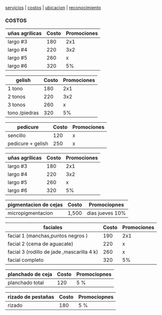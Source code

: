 [servicios](./servicios.md) | [costos](./costos.md) | [ubicacion](./ubicacion.md) | [reconocimiento](./reconocimiento)

  ### COSTOS 

| uñas agrilicas | Costo | Promociones |
|----------|-------|--------------|
|  largo #3 | 180 | 2x1 | 
|  largo #4 | 220 | 3x2 |
|  largo #5 | 260 | x |
|  largo #6 | 320 | 5% |



| gelish | Costo | Promociones |
|----------|-------|--------------|
|  1 tono | 180 | 2x1 | 
|  2 tonos  | 220 | 3x2 |
|  3 tonos | 260 | x |
|  tono /piedras | 320 | 5% |


| pedicure | Costo | Promociones |
|----------|-------|--------------|
| sencillo | 120 | x | 
| pedicure + gelish | 250 | x |


| uñas agrilicas | Costo | Promociones |
|----------|-------|--------------|
|  largo #3 | 180 | 2x1 | 
|  largo #4 | 220 | 3x2 |
|  largo #5 | 260 | x |
|  largo #6 | 320 | 5% |


| pigmentacion de cejas  | Costo | Promociopnes |
|----------|-------|--------------|
| micropigmentacion | 1,500| dias jueves 10%| 



| faciales | Costo | Promociones |
|----------|-------|--------------|
|  facial 1 (manchas,puntos negros ) | 190 | 2x1 | 
|  facial 2 (cema de aguacate) | 220 | x |
|  facial 3 (rodillo de jade ,mascarilla 4 k) | 260 | x |
|  facial completo  | 320 | 5% |


| planchado de ceja | Costo | Promociopnes |
|----------|-------|--------------|
| planchado total| 120 | 5 % |

| rizado de pestañas  | Costo | Promociopnes |
|----------|-------|--------------|
| rizado | 180 | 5 % | 

